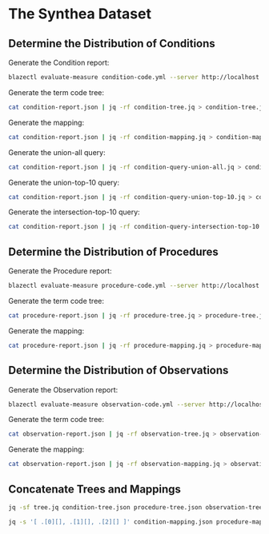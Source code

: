 # The Synthea Dataset

## Determine the Distribution of Conditions

Generate the Condition report:

```sh
blazectl evaluate-measure condition-code.yml --server http://localhost:8082/fhir > condition-report.json
```

Generate the term code tree:

```sh
cat condition-report.json | jq -rf condition-tree.jq > condition-tree.json
```

Generate the mapping:

```sh
cat condition-report.json | jq -rf condition-mapping.jq > condition-mapping.json
```

Generate the union-all query:

```sh
cat condition-report.json | jq -rf condition-query-union-all.jq > condition-query-union-all.json
```

Generate the union-top-10 query:

```sh
cat condition-report.json | jq -rf condition-query-union-top-10.jq > condition-query-union-top-10.json
```

Generate the intersection-top-10 query:

```sh
cat condition-report.json | jq -rf condition-query-intersection-top-10.jq > condition-query-intersection-top-10.json
```

## Determine the Distribution of Procedures

Generate the Procedure report:

```sh
blazectl evaluate-measure procedure-code.yml --server http://localhost:8082/fhir > procedure-report.json
```

Generate the term code tree:

```sh
cat procedure-report.json | jq -rf procedure-tree.jq > procedure-tree.json
```

Generate the mapping:

```sh
cat procedure-report.json | jq -rf procedure-mapping.jq > procedure-mapping.json
```

## Determine the Distribution of Observations

Generate the Observation report:

```sh
blazectl evaluate-measure observation-code.yml --server http://localhost:8082/fhir > observation-report.json
```

Generate the term code tree:

```sh
cat observation-report.json | jq -rf observation-tree.jq > observation-tree.json
```

Generate the mapping:

```sh
cat observation-report.json | jq -rf observation-mapping.jq > observation-mapping.json
```

## Concatenate Trees and Mappings

```sh
jq -sf tree.jq condition-tree.json procedure-tree.json observation-tree.json > tree.json
```

```sh
jq -s '[ .[0][], .[1][], .[2][] ]' condition-mapping.json procedure-mapping.json observation-mapping.json > mapping.json
```
